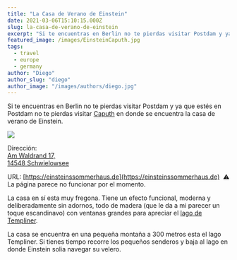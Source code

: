 ```yaml
---
title: "La Casa de Verano de Einstein"
date: 2021-03-06T15:10:15.000Z
slug: la-casa-de-verano-de-einstein
excerpt: "Si te encuentras en Berlin no te pierdas visitar Postdam y ya que estés en Postdam no te pierdas visitar Caputh [https://en.wikipedia.org/wiki/Caputh,_Brandenbu..."
featured_image: /images/EinsteinCaputh.jpg
tags:
  - travel
  - europe
  - germany
author: "Diego"
author_slug: "diego"
author_image: "/images/authors/diego.jpg"
---
```


Si te encuentras en Berlin no te pierdas visitar Postdam y ya que estés en Postdam no te pierdas visitar [Caputh](https://en.wikipedia.org/wiki/Caputh,_Brandenburg) en donde se encuentra la casa de verano de Einstein.

![](/images/image-1.png)

Dirección:  
[Am Waldrand 17,  
14548 Schwielowsee](https://goo.gl/maps/eBqKEXqFPuecnkaSA)  
  
URL: [https://einsteinssommerhaus.de](https://einsteinssommerhaus.de)  ⚠️ La página parece no funcionar por el momento.  
  
La casa en sí esta muy fregona. Tiene un efecto funcional, moderna y deliberadamente sin adornos, todo de madera (que le da a mi parecer un toque escandinavo) con ventanas grandes para apreciar el [lago de Templiner](https://es.wikipedia.org/wiki/Lago_Templiner).  
  
La casa se encuentra en una pequeña montaña a 300 metros esta el lago Templiner. Si tienes tiempo recorre los pequeños senderos y baja al lago en donde Einstein solia navegar su velero.